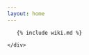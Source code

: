 ```yaml
---
layout: home
---
```


<div class="index-content wiki" style="text-align:left;">
    <div class="section">
        

       {% include wiki.md %}

    </div>
    
</div>
